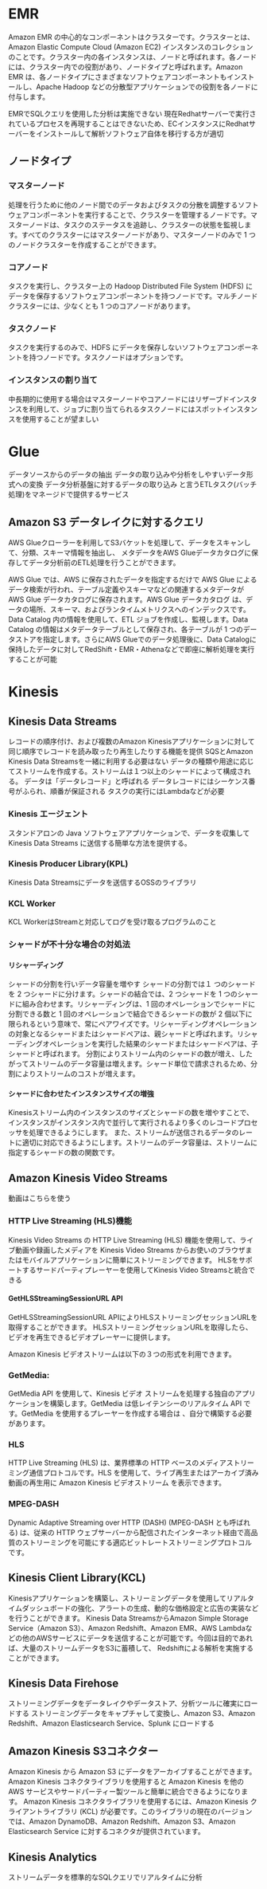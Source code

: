 # EMR
Amazon EMR の中心的なコンポーネントはクラスターです。クラスターとは、Amazon Elastic Compute Cloud (Amazon EC2) インスタンスのコレクションのことです。クラスター内の各インスタンスは、ノードと呼ばれます。各ノードには、クラスター内での役割があり、ノードタイプと呼ばれます。Amazon EMR は、各ノードタイプにさまざまなソフトウェアコンポーネントもインストールし、Apache Hadoop などの分散型アプリケーションでの役割を各ノードに付与します。

EMRでSQLクエリを使用した分析は実施できない
現在Redhatサーバーで実行されているプロセスを再現することはできないため、ECインスタンスにRedhatサーバーをインストールして解析ソフトウェア自体を移行する方が適切

## ノードタイプ
### マスターノード
処理を行うために他のノード間でのデータおよびタスクの分散を調整するソフトウェアコンポーネントを実行することで、クラスターを管理するノードです。マスターノードは、タスクのステータスを追跡し、クラスターの状態を監視します。すべてのクラスターにはマスターノードがあり、マスターノードのみで 1 つのノードクラスターを作成することができます。
### コアノード 
タスクを実行し、クラスター上の Hadoop Distributed File System (HDFS) にデータを保存するソフトウェアコンポーネントを持つノードです。マルチノードクラスターには、少なくとも 1 つのコアノードがあります。
### タスクノード
 タスクを実行するのみで、HDFS にデータを保存しないソフトウェアコンポーネントを持つノードです。タスクノードはオプションです。

### インスタンスの割り当て
中長期的に使用する場合はマスターノードやコアノードにはリザーブドインスタンスを利用して、ジョブに割り当てられるタスクノードにはスポットインスタンスを使用することが望ましい

# Glue
データソースからのデータの抽出
データの取り込みや分析をしやすいデータ形式への変換
データ分析基盤に対するデータの取り込み
と言うETLタスク(バッチ処理)をマネージドで提供するサービス

## Amazon S3 データレイクに対するクエリ
AWS Glueクローラーを利用してS3バケットを処理して、データをスキャンして、分類、スキーマ情報を抽出し、
メタデータをAWS Glueデータカタログに保存してデータ分析前のETL処理を行うことができます。

AWS Glue では、AWS に保存されたデータを指定するだけで AWS Glue によるデータ検索が行われ、テーブル定義やスキーマなどの関連するメタデータが AWS Glue データカタログに保存されます。AWS Glue データカタログ は、データの場所、スキーマ、およびランタイムメトリクスへのインデックスです。Data Catalog 内の情報を使用して、ETL ジョブを作成し、監視します。Data Catalog の情報はメタデータテーブルとして保存され、各テーブルが 1 つのデータストアを指定します。さらにAWS Glueでのデータ処理後に、Data Catalogに保持したデータに対してRedShift・EMR・Athenaなどで即座に解析処理を実行することが可能


# Kinesis
## Kinesis Data Streams
レコードの順序付け、および複数のAmazon Kinesisアプリケーションに対して同じ順序でレコードを読み取ったり再生したりする機能を提供
SQSとAmazon Kinesis Data Streamsを一緒に利用する必要はない
データの種類や用途に応じてストリームを作成する。ストリームは１つ以上のシャードによって構成される。
データは「データレコード」と呼ばれる
データレコードにはシーケンス番号がふられ、順番が保証される
タスクの実行にはLambdaなどが必要

### Kinesis エージェント
スタンドアロンの Java ソフトウェアアプリケーションで、データを収集して Kinesis Data Streams に送信する簡単な方法を提供する。

### Kinesis Producer Library(KPL)
Kinesis Data Streamsにデータを送信するOSSのライブラリ

### KCL Worker
KCL WorkerはStreamと対応してログを受け取るプログラムのこと

### シャードが不十分な場合の対処法
#### リシャーディング
シャードの分割を行いデータ容量を増やす
シャードの分割では１ つのシャードを 2 つシャードに分けます。シャードの結合では、2 つシャードを 1 つのシャードに組み合わせます。リシャーディングは、1 回のオペレーションでシャードに分割できる数と 1 回のオペレーションで結合できるシャードの数が 2 個以下に限られるという意味で、常にペアワイズです。リシャーディングオペレーションの対象となるシャードまたはシャードペアは、親シャードと呼ばれます。リシャーディングオペレーションを実行した結果のシャードまたはシャードペアは、子シャードと呼ばれます。 分割によりストリーム内のシャードの数が増え、したがってストリームのデータ容量は増えます。シャード単位で請求されるため、分割によりストリームのコストが増えます。

#### シャードに合わせたインスタンスサイズの増強
Kinesisストリーム内のインスタンスのサイズとシャードの数を増やすことで、インスタンスがインスタンス内で並行して実行されるより多くのレコードプロセッサを処理できるようにします。 また、ストリームが送信されるデータのレートに適切に対応できるようにします。ストリームのデータ容量は、ストリームに指定するシャードの数の関数です。

## Amazon Kinesis Video Streams
動画はこちらを使う
### HTTP Live Streaming (HLS)機能
Kinesis Video Streams の HTTP Live Streaming (HLS) 機能を使用して、ライブ動画や録画したメディアを Kinesis Video Streams からお使いのブラウザまたはモバイルアプリケーションに簡単にストリーミングできます。
HLSをサポートするサードパーティプレーヤーを使用してKinesis Video Streamsと統合できる
#### GetHLSStreamingSessionURL API
GetHLSStreamingSessionURL APIによりHLSストリーミングセッションURLを取得することができます。
HLSストリーミングセッションURLを取得したら、ビデオを再生できるビデオプレーヤーに提供します。 

Amazon Kinesis ビデオストリームは以下の３つの形式を利用できます。
### GetMedia:
GetMedia API を使用して、Kinesis ビデオ ストリームを処理する独自のアプリケーションを構築します。GetMedia は低レイテンシーのリアルタイム API です。GetMedia を使用するプレーヤーを作成する場合は 、自分で構築する必要があります。 

### HLS
HTTP Live Streaming (HLS) は、業界標準の HTTP ベースのメディアストリーミング通信プロトコルです。HLS を使用して、ライブ再生またはアーカイブ済み動画の再生用に Amazon Kinesis ビデオストリーム を表示できます。

### MPEG-DASH
Dynamic Adaptive Streaming over HTTP (DASH) (MPEG-DASH とも呼ばれる) は、従来の HTTP ウェブサーバーから配信されたインターネット経由で高品質のストリーミングを可能にする適応ビットレートストリーミングプロトコルです。 



## Kinesis Client Library(KCL)
Kinesisアプリケーションを構築し、ストリーミングデータを使用してリアルタイムダッシュボードの強化、アラートの生成、動的な価格設定と広告の実装などを行うことができます。 Kinesis Data StreamsからAmazon Simple Storage Service（Amazon S3）、Amazon Redshift、Amazon EMR、AWS Lambdaなどの他のAWSサービスにデータを送信することが可能です。今回は目的であれば、大量のストリームデータをS3に蓄積して、 Redshiftによる解析を実施することができます。

## Kinesis Data Firehose
ストリーミングデータをデータレイクやデータストア、分析ツールに確実にロードする
ストリーミングデータをキャプチャして変換し、Amazon S3、Amazon Redshift、Amazon Elasticsearch Service、Splunk にロードする

## Amazon Kinesis S3コネクター
Amazon Kinesis から Amazon S3 にデータをアーカイブすることができます。Amazon Kinesis コネクタライブラリを使用すると Amazon Kinesis を他の AWS サービスやサードパーティー製ツールと簡単に統合できるようになります。
Amazon Kinesis コネクタライブラリを使用するには、Amazon Kinesis クライアントライブラリ (KCL) が必要です。このライブラリの現在のバージョンでは、Amazon DynamoDB、Amazon Redshift、Amazon S3、Amazon Elasticsearch Service に対するコネクタが提供されています。

## Kinesis Analytics
ストリームデータを標準的なSQLクエリでリアルタイムに分析
